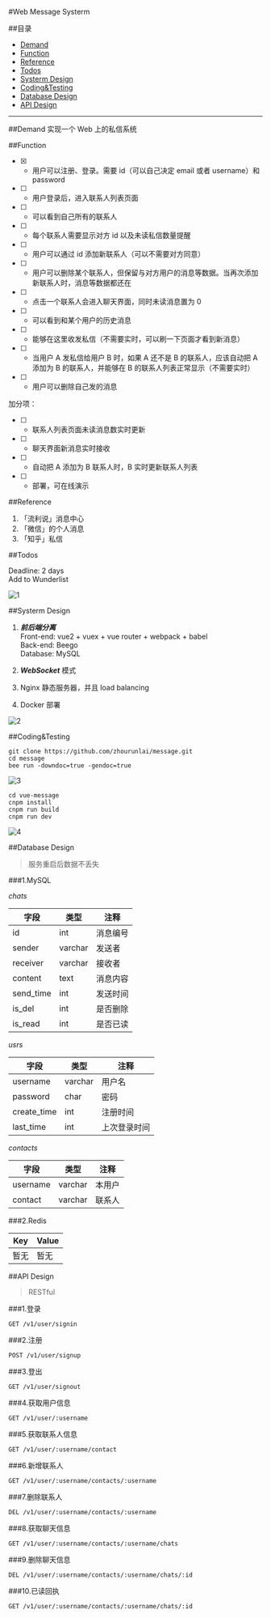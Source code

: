 #Web Message Systerm

##目录
* [Demand](#demand)
* [Function](#function)
* [Reference](#reference)
* [Todos](#todos)
* [Systerm Design](#systerm-design)
* [Coding&Testing](#codingtesting)
* [Database Design](#database-design)
* [API Design](#api-design)

---



##Demand
实现一个 Web 上的私信系统



##Function

- [x] * 用户可以注册、登录。需要 id（可以自己决定 email 或者 username）和 password  
- [ ] * 用户登录后，进入联系人列表页面  
- [ ] - 可以看到自己所有的联系人  
- [ ] - 每个联系人需要显示对方 id 以及未读私信数量提醒  
- [ ] - 用户可以通过 id 添加新联系人（可以不需要对方同意）  
- [ ] - 用户可以删除某个联系人，但保留与对方用户的消息等数据。当再次添加新联系人时，消息等数据都还在  
- [ ] * 点击一个联系人会进入聊天界面，同时未读消息置为 0  
- [ ] - 可以看到和某个用户的历史消息  
- [ ] - 能够在这里收发私信（不需要实时，可以刷一下页面才看到新消息）  
- [ ] - 当用户 A 发私信给用户 B 时，如果 A 还不是 B 的联系人，应该自动把 A 添加为 B 的联系人，并能够在 B 的联系人列表正常显示（不需要实时）  
- [ ] - 用户可以删除自己发的消息  

加分项：  

- [ ] * 联系人列表页面未读消息数实时更新  
- [ ] * 聊天界面新消息实时接收  
- [ ] * 自动把 A 添加为 B 联系人时，B 实时更新联系人列表  
- [ ] * 部署，可在线演示  



##Reference

1. 「流利说」消息中心
2. 「微信」的个人消息
3. 「知乎」私信



##Todos

Deadline: 2 days  
Add to Wunderlist  

![1](http://ww1.sinaimg.cn/large/9f47c048gy1fdlms5yaoqj21kw0zk7wh)



##Systerm Design
1. ***前后端分离***  
Front-end: vue2 + vuex + vue router + webpack + babel  
Back-end: Beego  
Database: MySQL  

2. ***WebSocket*** 模式  

3. Nginx 静态服务器，并且 load balancing  

4. Docker 部署  

![2](http://ww1.sinaimg.cn/large/9f47c048gy1fdlnu5ebs0j21kw16oakv)



##Coding&Testing

```
git clone https://github.com/zhourunlai/message.git
cd message
bee run -downdoc=true -gendoc=true
```
![3](http://ww1.sinaimg.cn/large/9f47c048gy1fdm8bk33yxj21kw0zkamm)

```
cd vue-message
cnpm install
cnpm run build
cnpm run dev
```
![4](http://ww1.sinaimg.cn/large/9f47c048gy1fdm8dm5g2pj21kw0zkkfg)



##Database Design
>服务重启后数据不丢失

###1.MySQL  

*chats*

|字段|类型|注释|
|----|----|----|
|id|int|消息编号|
|sender|varchar|发送者|
|receiver|varchar|接收者|
|content|text|消息内容|
|send_time|int|发送时间|
|is_del|int|是否删除|
|is_read|int|是否已读|

*usrs*

|字段|类型|注释|
|----|----|----|
|username|varchar|用户名|
|password|char|密码|
|create_time|int|注册时间|
|last_time|int|上次登录时间

*contacts*

|字段|类型|注释|
|----|----|----|
|username|varchar|本用户|
|contact|varchar|联系人|

###2.Redis

|Key|Value|
|----|----|
|暂无|暂无|



##API Design
>RESTful

###1.登录
```
GET /v1/user/signin
```  

###2.注册  
```
POST /v1/user/signup
```

###3.登出
```
GET /v1/user/signout
```

###4.获取用户信息  
```
GET /v1/user/:username
```

###5.获取联系人信息
```
GET /v1/user/:username/contact
```

###6.新增联系人
```
GET /v1/user/:username/contacts/:username
```

###7.删除联系人
```
DEL /v1/user/:username/contacts/:username  
```

###8.获取聊天信息  
```
GET /v1/user/:username/contacts/:username/chats
```

###9.删除聊天信息
```
DEL /v1/user/:username/contacts/:username/chats/:id
```

###10.已读回执
```
GET /v1/user/:username/contacts/:username/chats/:id
```
